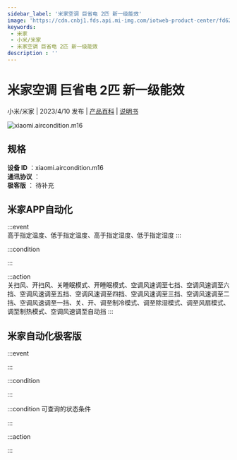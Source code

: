 ```yaml
---
sidebar_label: '米家空调 巨省电 2匹 新一级能效'
image: 'https://cdn.cnbj1.fds.api.mi-img.com/iotweb-product-center/fd629f2dcd033a2ce7a0e9affffbebcc_1653901922771.png?GalaxyAccessKeyId=AKVGLQWBOVIRQ3XLEW&Expires=9223372036854775807&Signature=TPhjBkZ6H3mR93lm2bKvMUxoGKE='
keywords: 
 - 米家
 - 小米/米家
 - 米家空调 巨省电 2匹 新一级能效
description : ''
---
```

# 米家空调 巨省电 2匹 新一级能效

小米/米家 | 2023/4/10 发布 | [产品百科](https://home.mi.com/webapp/content/baike/product/index.html?model=xiaomi.aircondition.m16/) | [说明书](https://home.mi.com/views/introduction.html?model=xiaomi.aircondition.m16&region=cn)

![xiaomi.aircondition.m16](https://cdn.cnbj1.fds.api.mi-img.com/iotweb-product-center/fd629f2dcd033a2ce7a0e9affffbebcc_1653901922771.png?GalaxyAccessKeyId=AKVGLQWBOVIRQ3XLEW&Expires=9223372036854775807&Signature=TPhjBkZ6H3mR93lm2bKvMUxoGKE=)

## 规格  
> 
**设备 ID** ：xiaomi.aircondition.m16  
**通讯协议** ：  
**极客版**  ： 待补充 


## 米家APP自动化  

:::event  
高于指定温度、低于指定温度、高于指定湿度、低于指定湿度
:::

:::condition  

:::

:::action   
关扫风、开扫风、关睡眠模式、开睡眠模式、空调风速调至七挡、空调风速调至六挡、空调风速调至五挡、空调风速调至四挡、空调风速调至三挡、空调风速调至二挡、空调风速调至一挡、关、开、调至制冷模式、调至除湿模式、调至风扇模式、调至制热模式、空调风速调至自动挡
:::

## 米家自动化极客版  

:::event  

:::

:::condition  

:::

:::condition 可查询的状态条件  

:::

:::action  

:::

        
